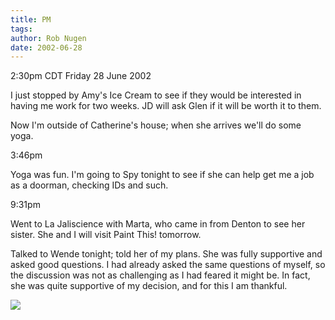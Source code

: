 ```yaml
---
title: PM
tags: 
author: Rob Nugen
date: 2002-06-28
---
```


<p class=date>2:30pm CDT Friday 28 June 2002</p>

<p>I just stopped by Amy's Ice Cream to see if they would be
interested in having me work for two weeks.  JD will ask Glen if it
will be worth it to them.</p>

<p>Now I'm outside of Catherine's house; when she arrives we'll do
some yoga.</p>

<p class=date>3:46pm</p>

<p>Yoga was fun.  I'm going to Spy tonight to see if she can help get
me a job as a doorman, checking IDs and such.</p>

<p class=date>9:31pm</p>

<p>Went to La Jaliscience with Marta, who came in from Denton to see
her sister.  She and I will visit Paint This! tomorrow.</p>

<p>Talked to Wende tonight; told her of my plans.  She was fully
supportive and asked good questions.  I had already asked the same
questions of myself, so the discussion was not as challenging as I had
feared it might be.  In fact, she was quite supportive of my decision,
and for this I am thankful.</p>

<p><img src="/images/rob/wL-ROB.gif"/></p>
